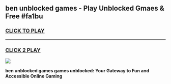 
## ben unblocked games - Play Unblocked Gmaes & Free #fa1bu
<h3>
<a href="https://premium.freeplayer.one?title=ben_unblocked_games&ref=03M">CLICK TO PLAY</a></h3>
<hr>

<h3>
<a href="https://premium.freeplayer.one?title=ben_unblocked_games&ref=03M">CLICK 2 PLAY</a>
  
</h3>

<a href="https://premium.freeplayer.one?title=ben_unblocked_games&ref=03M"><img src="https://clearcache.store/games.png"></a>


**ben unblocked games games unblocked: Your Gateway to Fun and Accessible Online Gaming**
